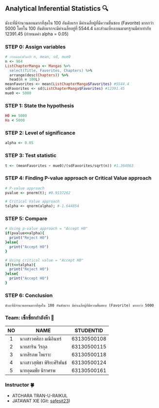 ## Analytical Inferential Statistics 🔍

มังงะที่มีจำนวนตอนมากที่สุดใน 100 อันดับแรก มีค่าเฉลี่ยผู้ที่มีความชื่นชอบ (Favorite) มากกว่า 5000 โดยใน 100 อันดับแรกจะมีค่าเฉลี่ยอยู่ที่ 5544.4 และส่วนเบี่ยงเบนมาตรฐานมีค่าเท่ากับ 12391.45 (กำหนดค่า alpha = 0.05)


### STEP 0: Assign variables
``` ruby
# กำหนดค่าตัวแปร n, mean, sd, mue0
n <- 964
ListChapterManga <- Mangas %>% 
  select(Title, Favorites, Chapters) %>% 
  arrange(desc(Chapters)) %>% 
  head(n = 100L)
meanFavorites <- mean(ListChapterManga$Favorites) #5544.4
sdFavorites <- sd(ListChapterManga$Favorites) #12391.45
mue0 <- 5000
```

### STEP 1: State the hypothesis
``` ruby
H0 >= 5000
Ha < 5000
```

### STEP 2: Level of significance
``` ruby
alpha <- 0.05
```

### STEP 3: Test statistic
``` ruby
t <- (meanFavorites - mue0)/(sdFavorites/sqrt(n)) #1.364063
```

### STEP 4: Finding P-value approach or Critical Value approach
``` ruby
# P-value approach
pvalue <- pnorm(t); #0.9137262

# Critical Value approach
talpha <- qnorm(alpha); #-1.644854
```

### STEP 5: Compare
``` ruby
# Using p-value approach = "Accept H0"
if(pvalue<=alpha){
  print("Reject H0")
}else{
  print("Accept H0")
}

# Using critical value = "Accept H0"
if(t<=talpha){
  print("Reject H0")
}else{
  print("Accept H0")
}
```

### STEP 6: Conclusion
```
มังงะที่มีจำนวนตอนมากที่สุดใน 100 อันดับแรก มีค่าเฉลี่ยผู้ที่มีความชื่นชอบ (Favorite) มากกว่า 5000
```

### Team: เซ็กซี่ยกกำลังห๊า 🎒

| NO   | NAME                 | STUDENTID   |
| :--: | -------------------- | ----------- |
| 1    | นางสาวศศิภา มณีอินทร์    | 63130500108 |
| 2    | นายสาริน วีรกุล         | 63130500115 |
| 3    | นายสิรภพ ไพเราะ       | 63130500118 |
| 4    | นางสาวสุพิชา พิริยะศิริพันธ์ | 63130500124 |
| 5    | นายอุดมชัย นิราศรพ      | 63130500161 |

### Instructor 🍀

- ATCHARA TRAN-U-RAIKUL
- JATAWAT XIE (Git: [safesit23](https://github.com/safesit23))
